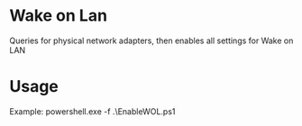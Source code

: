 # Wake on Lan
Queries for physical network adapters, then enables all settings for Wake on LAN

# Usage
Example: powershell.exe -f .\EnableWOL.ps1
#
